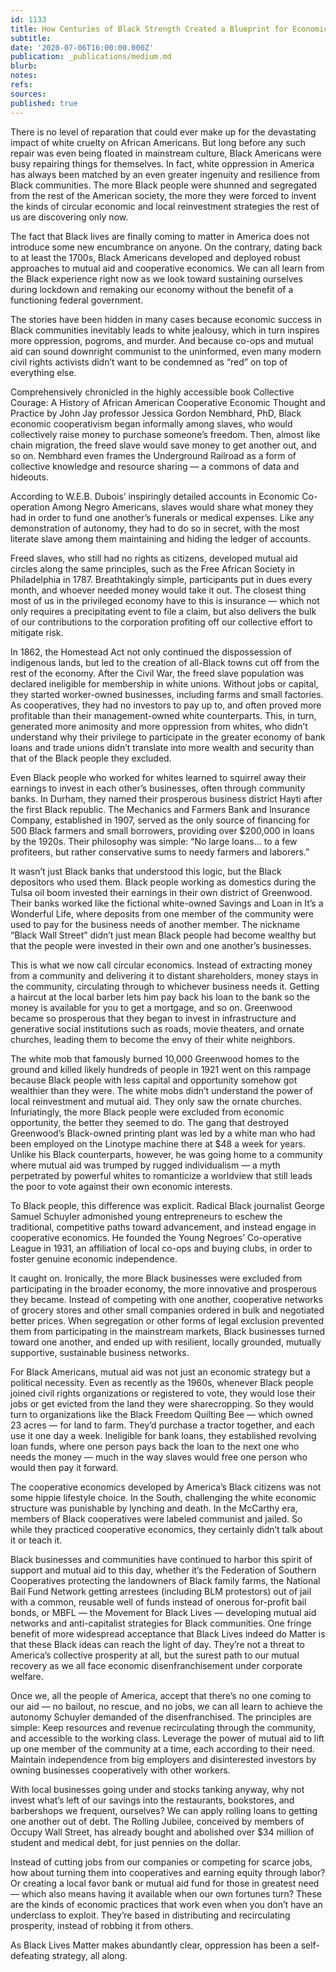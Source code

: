 ```yaml
---
id: 1133
title: How Centuries of Black Strength Created a Blueprint for Economic Recovery
subtitle: 
date: '2020-07-06T16:00:00.000Z'
publication: _publications/medium.md
blurb: 
notes: 
refs: 
sources: 
published: true
---
```

There is no level of reparation that could ever make up for the devastating impact of white cruelty on African Americans. But long before any such repair was even being floated in mainstream culture, Black Americans were busy repairing things for themselves. In fact, white oppression in America has always been matched by an even greater ingenuity and resilience from Black communities. The more Black people were shunned and segregated from the rest of the American society, the more they were forced to invent the kinds of circular economic and local reinvestment strategies the rest of us are discovering only now.

The fact that Black lives are finally coming to matter in America does not introduce some new encumbrance on anyone. On the contrary, dating back to at least the 1700s, Black Americans developed and deployed robust approaches to mutual aid and cooperative economics. We can all learn from the Black experience right now as we look toward sustaining ourselves during lockdown and remaking our economy without the benefit of a functioning federal government.

The stories have been hidden in many cases because economic success in Black communities inevitably leads to white jealousy, which in turn inspires more oppression, pogroms, and murder. And because co-ops and mutual aid can sound downright communist to the uninformed, even many modern civil rights activists didn’t want to be condemned as “red” on top of everything else.

Comprehensively chronicled in the highly accessible book Collective Courage: A History of African American Cooperative Economic Thought and Practice by John Jay professor Jessica Gordon Nembhard, PhD, Black economic cooperativism began informally among slaves, who would collectively raise money to purchase someone’s freedom. Then, almost like chain migration, the freed slave would save money to get another out, and so on. Nembhard even frames the Underground Railroad as a form of collective knowledge and resource sharing — a commons of data and hideouts.

According to W.E.B. Dubois’ inspiringly detailed accounts in Economic Co-operation Among Negro Americans, slaves would share what money they had in order to fund one another’s funerals or medical expenses. Like any demonstration of autonomy, they had to do so in secret, with the most literate slave among them maintaining and hiding the ledger of accounts.

Freed slaves, who still had no rights as citizens, developed mutual aid circles along the same principles, such as the Free African Society in Philadelphia in 1787. Breathtakingly simple, participants put in dues every month, and whoever needed money would take it out. The closest thing most of us in the privileged economy have to this is insurance — which not only requires a precipitating event to file a claim, but also delivers the bulk of our contributions to the corporation profiting off our collective effort to mitigate risk.

In 1862, the Homestead Act not only continued the dispossession of indigenous lands, but led to the creation of all-Black towns cut off from the rest of the economy. After the Civil War, the freed slave population was declared ineligible for membership in white unions. Without jobs or capital, they started worker-owned businesses, including farms and small factories. As cooperatives, they had no investors to pay up to, and often proved more profitable than their management-owned white counterparts. This, in turn, generated more animosity and more oppression from whites, who didn’t understand why their privilege to participate in the greater economy of bank loans and trade unions didn’t translate into more wealth and security than that of the Black people they excluded.

Even Black people who worked for whites learned to squirrel away their earnings to invest in each other’s businesses, often through community banks. In Durham, they named their prosperous business district Hayti after the first Black republic. The Mechanics and Farmers Bank and Insurance Company, established in 1907, served as the only source of financing for 500 Black farmers and small borrowers, providing over $200,000 in loans by the 1920s. Their philosophy was simple: “No large loans… to a few profiteers, but rather conservative sums to needy farmers and laborers.”

It wasn’t just Black banks that understood this logic, but the Black depositors who used them. Black people working as domestics during the Tulsa oil boom invested their earnings in their own district of Greenwood. Their banks worked like the fictional white-owned Savings and Loan in It’s a Wonderful Life, where deposits from one member of the community were used to pay for the business needs of another member. The nickname “Black Wall Street” didn’t just mean Black people had become wealthy but that the people were invested in their own and one another’s businesses.

This is what we now call circular economics. Instead of extracting money from a community and delivering it to distant shareholders, money stays in the community, circulating through to whichever business needs it. Getting a haircut at the local barber lets him pay back his loan to the bank so the money is available for you to get a mortgage, and so on. Greenwood became so prosperous that they began to invest in infrastructure and generative social institutions such as roads, movie theaters, and ornate churches, leading them to become the envy of their white neighbors.

The white mob that famously burned 10,000 Greenwood homes to the ground and killed likely hundreds of people in 1921 went on this rampage because Black people with less capital and opportunity somehow got wealthier than they were. The white mobs didn’t understand the power of local reinvestment and mutual aid. They only saw the ornate churches. Infuriatingly, the more Black people were excluded from economic opportunity, the better they seemed to do. The gang that destroyed Greenwood’s Black-owned printing plant was led by a white man who had been employed on the Linotype machine there at $48 a week for years. Unlike his Black counterparts, however, he was going home to a community where mutual aid was trumped by rugged individualism — a myth perpetrated by powerful whites to romanticize a worldview that still leads the poor to vote against their own economic interests.

To Black people, this difference was explicit. Radical Black journalist George Samuel Schuyler admonished young entrepreneurs to eschew the traditional, competitive paths toward advancement, and instead engage in cooperative economics. He founded the Young Negroes’ Co-operative League in 1931, an affiliation of local co-ops and buying clubs, in order to foster genuine economic independence.

It caught on. Ironically, the more Black businesses were excluded from participating in the broader economy, the more innovative and prosperous they became. Instead of competing with one another, cooperative networks of grocery stores and other small companies ordered in bulk and negotiated better prices. When segregation or other forms of legal exclusion prevented them from participating in the mainstream markets, Black businesses turned toward one another, and ended up with resilient, locally grounded, mutually supportive, sustainable business networks.

For Black Americans, mutual aid was not just an economic strategy but a political necessity. Even as recently as the 1960s, whenever Black people joined civil rights organizations or registered to vote, they would lose their jobs or get evicted from the land they were sharecropping. So they would turn to organizations like the Black Freedom Quilting Bee — which owned 23 acres — for land to farm. They’d purchase a tractor together, and each use it one day a week. Ineligible for bank loans, they established revolving loan funds, where one person pays back the loan to the next one who needs the money — much in the way slaves would free one person who would then pay it forward.

The cooperative economics developed by America’s Black citizens was not some hippie lifestyle choice. In the South, challenging the white economic structure was punishable by lynching and death. In the McCarthy era, members of Black cooperatives were labeled communist and jailed. So while they practiced cooperative economics, they certainly didn’t talk about it or teach it.

Black businesses and communities have continued to harbor this spirit of support and mutual aid to this day, whether it’s the Federation of Southern Cooperatives protecting the landowners of Black family farms, the National Bail Fund Network getting arrestees (including BLM protestors) out of jail with a common, reusable well of funds instead of onerous for-profit bail bonds, or MBFL — the Movement for Black Lives — developing mutual aid networks and anti-capitalist strategies for Black communities. One fringe benefit of more widespread acceptance that Black Lives indeed do Matter is that these Black ideas can reach the light of day. They’re not a threat to America’s collective prosperity at all, but the surest path to our mutual recovery as we all face economic disenfranchisement under corporate welfare.

Once we, all the people of America, accept that there’s no one coming to our aid — no bailout, no rescue, and no jobs, we can all learn to achieve the autonomy Schuyler demanded of the disenfranchised. The principles are simple: Keep resources and revenue recirculating through the community, and accessible to the working class. Leverage the power of mutual aid to lift up one member of the community at a time, each according to their need. Maintain independence from big employers and disinterested investors by owning businesses cooperatively with other workers.

With local businesses going under and stocks tanking anyway, why not invest what’s left of our savings into the restaurants, bookstores, and barbershops we frequent, ourselves? We can apply rolling loans to getting one another out of debt. The Rolling Jubilee, conceived by members of Occupy Wall Street, has already bought and abolished over $34 million of student and medical debt, for just pennies on the dollar.

Instead of cutting jobs from our companies or competing for scarce jobs, how about turning them into cooperatives and earning equity through labor? Or creating a local favor bank or mutual aid fund for those in greatest need — which also means having it available when our own fortunes turn? These are the kinds of economic practices that work even when you don’t have an underclass to exploit. They’re based in distributing and recirculating prosperity, instead of robbing it from others.

As Black Lives Matter makes abundantly clear, oppression has been a self-defeating strategy, all along.
